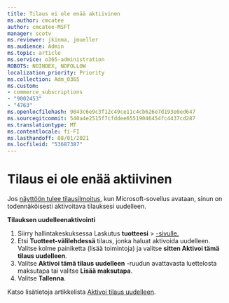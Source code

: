 ```yaml
---
title: Tilaus ei ole enää aktiivinen
ms.author: cmcatee
author: cmcatee-MSFT
manager: scotv
ms.reviewer: jkinma, jmueller
ms.audience: Admin
ms.topic: article
ms.service: o365-administration
ROBOTS: NOINDEX, NOFOLLOW
localization_priority: Priority
ms.collection: Adm_O365
ms.custom:
- commerce_subscriptions
- "9002453"
- "4763"
ms.openlocfilehash: 9843c6e9c3f12c49ce11c4cb626e7d193e0ed647
ms.sourcegitcommit: 540a4e2515f7cfddee65519046454fc4437cd287
ms.translationtype: MT
ms.contentlocale: fi-FI
ms.lasthandoff: 08/01/2021
ms.locfileid: "53687387"
---
```

# <a name="subscription-no-longer-active"></a>Tilaus ei ole enää aktiivinen

Jos [näyttöön tulee tilausilmoitus,](https://support.microsoft.com/office/a-subscription-notice-appears-when-i-open-a-microsoft-365-application-4cabe32c-f594-4c0e-9191-3d3ade10cceb) kun Microsoft-sovellus avataan, sinun on todennäköisesti aktivoitava tilauksesi uudelleen.

**Tilauksen uudelleenaktivointi**

1. Siirry hallintakeskuksessa Laskutus **tuotteesi**  >  [-sivulle.](https://go.microsoft.com/fwlink/p/?linkid=842054)
2. Etsi **Tuotteet-välilehdessä** tilaus, jonka haluat aktivoida uudelleen. Valitse kolme painiketta (lisää toimintoja) ja valitse **sitten Aktivoi tämä tilaus uudelleen**.
3. Valitse **Aktivoi tämä tilaus uudelleen** -ruudun avattavasta luettelosta maksutapa tai valitse **Lisää maksutapa**.
4. Valitse **Tallenna**.

Katso lisätietoja artikkelista [Aktivoi tilaus uudelleen](/microsoft-365/commerce/subscriptions/reactivate-your-subscription).